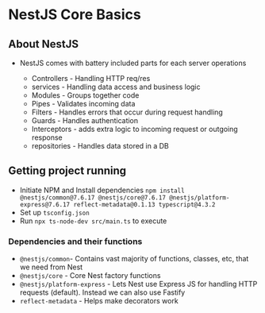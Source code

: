 # NestJS Core Basics

## About NestJS

- NestJS comes with battery included parts for each server operations

  - Controllers - Handling HTTP req/res
  - services - Handling data access and business logic
  - Modules - Groups together code
  - Pipes - Validates incoming data
  - Filters - Handles errors that occur during request handling
  - Guards - Handles authentication
  - Interceptors - adds extra logic to incoming request or outgoing response
  - repositories - Handles data stored in a DB

## Getting project running

- Initiate NPM and Install dependencies `npm install @nestjs/common@7.6.17 @nestjs/core@7.6.17 @nestjs/platform-express@7.6.17 reflect-metadata@0.1.13 typescript@4.3.2`
- Set up `tsconfig.json`
- Run `npx ts-node-dev src/main.ts` to execute

### Dependencies and their functions

- `@nestjs/common`- Contains vast majority of functions, classes, etc, that we need from Nest
- `@nestjs/core` - Core Nest factory functions
- `@nestjs/platform-express` - Lets Nest use Express JS for handling HTTP requests (default). Instead we can also use Fastify
- `reflect-metadata` - Helps make decorators work
